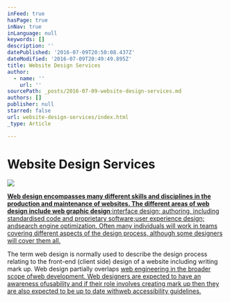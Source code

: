 ```yaml
---
inFeed: true
hasPage: true
inNav: true
inLanguage: null
keywords: []
description: ''
datePublished: '2016-07-09T20:50:08.437Z'
dateModified: '2016-07-09T20:49:49.895Z'
title: Website Design Services
author:
  - name: ''
    url: ''
sourcePath: _posts/2016-07-09-website-design-services.md
authors: []
publisher: null
starred: false
url: website-design-services/index.html
_type: Article

---
```

# Website Design Services
![](https://the-grid-user-content.s3-us-west-2.amazonaws.com/592cdc7c-302e-4af8-90a2-be2d39c72f5c.jpg)

[**Web design encompasses many different skills and disciplines in the production and maintenance of websites. The different areas of web design include web graphic design**;interface design; authoring, including standardised code and proprietary software;user experience design; andsearch engine optimization. Often many individuals will work in teams covering different aspects of the design process, although some designers will cover them all.][0]

The term web design is normally used to describe the design process relating to the front-end (client side) design of a website including writing mark up. Web design partially overlaps [web engineering in the broader scope of][1][web development. Web designers are expected to have an awareness of][2][usability and if their role involves creating mark up then they are also expected to be up to date with][3][web accessibility guidelines.][4]

[0]: null
[1]: https://en.wikipedia.org/wiki/Web_engineering "Web engineering"
[2]: https://en.wikipedia.org/wiki/Web_development "Web development"
[3]: https://en.wikipedia.org/wiki/Web_usability "Web usability"
[4]: https://en.wikipedia.org/wiki/Web_accessibility "Web accessibility"
